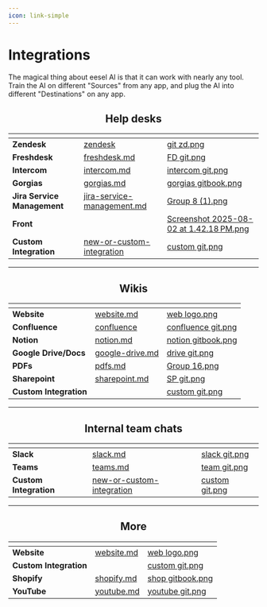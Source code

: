 ```yaml
---
icon: link-simple
---
```


# Integrations

The magical thing about eesel AI is that it can work with nearly any tool. Train the AI on different "Sources" from any app, and plug the AI into different "Destinations" on any app.

<h2 align="center">Help desks</h2>

<table data-view="cards"><thead><tr><th></th><th data-hidden data-card-target data-type="content-ref"></th><th data-hidden data-card-cover data-type="files"></th></tr></thead><tbody><tr><td><strong>Zendesk</strong></td><td><a href="../integrations/zendesk/">zendesk</a></td><td><a href="../.gitbook/assets/git zd.png">git zd.png</a></td></tr><tr><td><strong>Freshdesk</strong></td><td><a href="../integrations/freshdesk.md">freshdesk.md</a></td><td><a href="../.gitbook/assets/FD git.png">FD git.png</a></td></tr><tr><td><strong>Intercom</strong></td><td><a href="../integrations/intercom.md">intercom.md</a></td><td><a href="../.gitbook/assets/intercom git.png">intercom git.png</a></td></tr><tr><td><strong>Gorgias</strong></td><td><a href="../integrations/gorgias.md">gorgias.md</a></td><td><a href="../.gitbook/assets/gorgias gitbook.png">gorgias gitbook.png</a></td></tr><tr><td><strong>Jira Service Management</strong></td><td><a href="../integrations/jira-service-management.md">jira-service-management.md</a></td><td><a href="../.gitbook/assets/Group 8 (1).png">Group 8 (1).png</a></td></tr><tr><td><strong>Front</strong></td><td></td><td><a href="../.gitbook/assets/Screenshot 2025-08-02 at 1.42.18 PM.png">Screenshot 2025-08-02 at 1.42.18 PM.png</a></td></tr><tr><td><strong>Custom Integration</strong></td><td><a href="../integrations/new-or-custom-integration/">new-or-custom-integration</a></td><td><a href="../.gitbook/assets/custom git.png">custom git.png</a></td></tr></tbody></table>

***

<h2 align="center">Wikis</h2>

<table data-view="cards"><thead><tr><th></th><th data-hidden data-card-target data-type="content-ref"></th><th data-hidden data-card-cover data-type="files"></th></tr></thead><tbody><tr><td><strong>Website</strong></td><td><a href="../integrations/website.md">website.md</a></td><td><a href="../.gitbook/assets/web logo.png">web logo.png</a></td></tr><tr><td><strong>Confluence</strong></td><td><a href="../integrations/confluence/">confluence</a></td><td><a href="../.gitbook/assets/confluence git.png">confluence git.png</a></td></tr><tr><td><strong>Notion</strong></td><td><a href="../integrations/notion.md">notion.md</a></td><td><a href="../.gitbook/assets/notion gitbook.png">notion gitbook.png</a></td></tr><tr><td><strong>Google Drive/Docs</strong></td><td><a href="../integrations/google-drive.md">google-drive.md</a></td><td><a href="../.gitbook/assets/drive git.png">drive git.png</a></td></tr><tr><td><strong>PDFs</strong></td><td><a href="../integrations/pdfs.md">pdfs.md</a></td><td><a href="../.gitbook/assets/Group 16.png">Group 16.png</a></td></tr><tr><td><strong>Sharepoint</strong></td><td><a href="../integrations/sharepoint.md">sharepoint.md</a></td><td><a href="../.gitbook/assets/SP git.png">SP git.png</a></td></tr><tr><td><strong>Custom Integration</strong></td><td></td><td><a href="../.gitbook/assets/custom git.png">custom git.png</a></td></tr></tbody></table>

***

<h2 align="center">Internal team chats</h2>

<table data-view="cards"><thead><tr><th></th><th data-hidden data-card-target data-type="content-ref"></th><th data-hidden data-card-cover data-type="files"></th></tr></thead><tbody><tr><td><strong>Slack</strong></td><td><a href="../integrations/slack.md">slack.md</a></td><td><a href="../.gitbook/assets/slack git.png">slack git.png</a></td></tr><tr><td><strong>Teams</strong></td><td><a href="../integrations/teams.md">teams.md</a></td><td><a href="../.gitbook/assets/team git.png">team git.png</a></td></tr><tr><td><strong>Custom Integration</strong></td><td><a href="../integrations/new-or-custom-integration/">new-or-custom-integration</a></td><td><a href="../.gitbook/assets/custom git.png">custom git.png</a></td></tr></tbody></table>

***

<h2 align="center">More</h2>

<table data-view="cards" data-full-width="false"><thead><tr><th></th><th data-hidden data-card-target data-type="content-ref"></th><th data-hidden data-card-cover data-type="files"></th></tr></thead><tbody><tr><td><strong>Website</strong></td><td><a href="../integrations/website.md">website.md</a></td><td><a href="../.gitbook/assets/web logo.png">web logo.png</a></td></tr><tr><td><strong>Custom Integration</strong></td><td></td><td><a href="../.gitbook/assets/custom git.png">custom git.png</a></td></tr><tr><td><strong>Shopify</strong></td><td><a href="../integrations/shopify.md">shopify.md</a></td><td><a href="../.gitbook/assets/shop gitbook.png">shop gitbook.png</a></td></tr><tr><td><strong>YouTube</strong></td><td><a href="../integrations/youtube.md">youtube.md</a></td><td><a href="../.gitbook/assets/youtube git.png">youtube git.png</a></td></tr></tbody></table>
